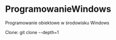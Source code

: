 # ProgramowanieWindows
Programowanie obiektowe w środowisku Windows

Clone:  git clone --depth=1 <link>
